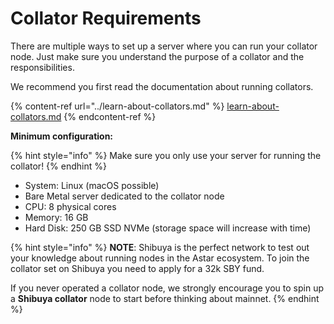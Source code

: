 # Collator Requirements

There are multiple ways to set up a server where you can run your collator node. Just make sure you understand the purpose of a collator and the responsibilities.

We recommend you first read the documentation about running collators.

{% content-ref url="../learn-about-collators.md" %}
[learn-about-collators.md](../learn-about-collators.md)
{% endcontent-ref %}

**Minimum configuration:**

{% hint style="info" %}
Make sure you only use your server for running the collator!
{% endhint %}

* System: Linux (macOS possible)
* Bare Metal server dedicated to the collator node
* CPU: 8 physical cores
* Memory: 16 GB
* Hard Disk: 250 GB SSD NVMe (storage space will increase with time)

{% hint style="info" %}
**NOTE**: Shibuya is the perfect network to test out your knowledge about running nodes in the Astar ecosystem. To join the collator set on Shibuya you need to apply for a 32k SBY fund.

If you never operated a collator node, we strongly encourage you to spin up a **Shibuya collator** node to start before thinking about mainnet.
{% endhint %}



